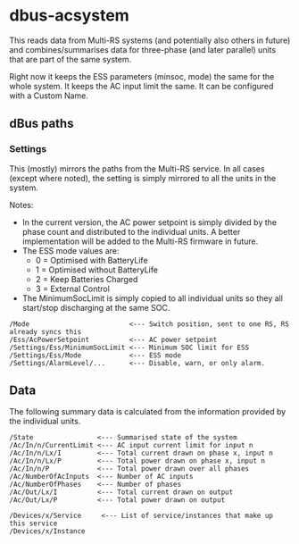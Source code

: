 # dbus-acsystem

This reads data from Multi-RS systems (and potentially also others in future)
and combines/summarises data for three-phase (and later parallel) units that
are part of the same system.

Right now it keeps the ESS parameters (minsoc, mode) the same for the whole
system. It keeps the AC input limit the same. It can be configured with
a Custom Name.


## dBus paths
### Settings
This (mostly) mirrors the paths from the Multi-RS service. In all cases
(except where noted), the setting is simply mirrored to all the units
in the system.

Notes:
* In the current version, the AC power setpoint
  is simply divided by the phase count and distributed to the individual
  units.  A better implementation will be added to the Multi-RS firmware in
  future.
* The ESS mode values are:
  * 0 = Optimised with BatteryLife
  * 1 = Optimised without BatteryLife
  * 2 = Keep Batteries Charged
  * 3 = External Control
* The MinimumSocLimit is simply copied to all individual units so they
  all start/stop discharging at the same SOC.

```
/Mode                         <--- Switch position, sent to one RS, RS already syncs this
/Ess/AcPowerSetpoint          <--- AC power setpoint
/Settings/Ess/MinimumSocLimit <--- Minimum SOC limit for ESS
/Settings/Ess/Mode            <--- ESS mode
/Settings/AlarmLevel/...      <--- Disable, warn, or only alarm.
```

## Data
The following summary data is calculated from the information provided
by the individual units.

```
/State                <--- Summarised state of the system
/Ac/In/n/CurrentLimit <--- AC input current limit for input n
/Ac/In/n/Lx/I         <--- Total current drawn on phase x, input n
/Ac/In/n/Lx/P         <--- Total power drawn on phase x, input n
/Ac/In/n/P            <--- Total power drawn over all phases
/Ac/NumberOfAcInputs  <--- Number of AC inputs
/Ac/NumberOfPhases    <--- Number of phases
/Ac/Out/Lx/I          <--- Total current drawn on output
/Ac/Out/Lx/P          <--- Total power drawn on output

/Devices/x/Service     <--- List of service/instances that make up this service
/Devices/x/Instance
```
